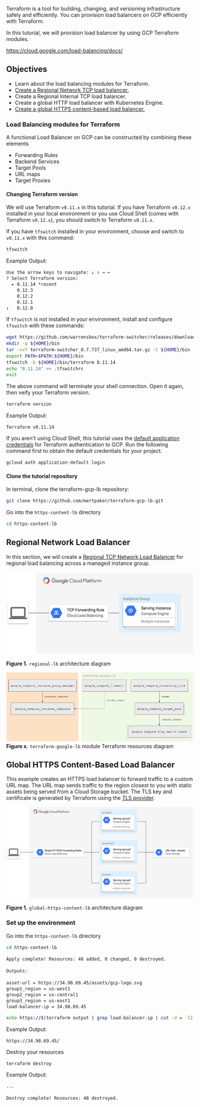 


Terraform is a tool for building, changing, and versioning infrastructure safely and efficiently. You can provision load balancers on GCP efficiently with Terraform.

In this tutorial, we will provision load balancer by using GCP Terraform modules.

https://cloud.google.com/load-balancing/docs/


## Objectives

* Learn about the load balancing modules for Terraform.
* [Create a Regional Network TCP load balancer.](#regional-network-load-balancer)
* Create a Regional Internal TCP load balancer.
* Create a global HTTP load balancer with Kubernetes Engine.
* [Create a global HTTPS content-based load balancer.](#global-https-content-based-load-balancer)




### Load Balancing modules for Terraform

A functional Load Balancer on GCP can be constructed by combining these elements
* Forwarding Rules
* Backend Services
* Target Pools
* URL maps
* Target Proxies

#### Changing Terraform version

We will use Terraform `v0.11.x` in this tutorial. If you have Terraform `v0.12.x` installed in your local environment or you use Cloud Shell (comes with Terraform `v0.12.x`), you should switch to Terraform `v0.11.x`.

If you have `tfswitch` installed in your environment, choose and switch to `v0.11.x` with this command:

```bash
tfswitch
```

Example Output:
```
Use the arrow keys to navigate: ↓ ↑ → ← 
? Select Terraform version: 
  ▸ 0.11.14 *recent
    0.12.3
    0.12.2
    0.12.1
↓   0.12.0
```

If `tfswitch` is not installed in your environment, install and configure `tfswitch` with these commands:

```bash
wget https://github.com/warrensbox/terraform-switcher/releases/download/0.7.737/terraform-switcher_0.7.737_linux_amd64.tar.gz
mkdir -p ${HOME}/bin
tar -xvf terraform-switcher_0.7.737_linux_amd64.tar.gz -C ${HOME}/bin
export PATH=$PATH:${HOME}/bin
tfswitch -b ${HOME}/bin/terraform 0.11.14
echo "0.11.14" >> .tfswitchrc
exit
```

The above command will terminate your shell connection. Open it again, then veify your Terraform version.

```bash
terraform version
```

Example Output:
```
Terraform v0.11.14
```


If you aren't using Cloud Shell, this tutorial uses the [default application credentials](https://cloud.google.com/docs/authentication/production) for Terraform authentication to GCP. Run the following command first to obtain the default credentials for your project.
```bash
gcloud auth application-default login
```


#### Clone the tutorial repository

In terminal, clone the terraform-gcp-lb repository:
```bash
git clone https://github.com/mertpaker/terraform-gcp-lb.git
```

Go into the `https-content-lb` directory
```bash
cd https-content-lb
```



## Regional Network Load Balancer

In this section, we will create a [Regional TCP Network Load Balancer](https://cloud.google.com/load-balancing/docs/network/) for regional load balancing across a managed instance group.

![alt text](./img/regional-lb-diagram.png "Regional Network Load Balancer")

**Figure 1.** `regional-lb` architecture diagram


![alt text](./img/terraform-google-lb-diagram.png "Terraform Regional Network Load Balancer")
**Figure x.** `terraform-google-lb` module Terraform resources diagram




## Global HTTPS Content-Based Load Balancer

This example creates an HTTPS load balancer to forward traffic to a custom URL map. The URL map sends traffic to the region closest to you with static assets being served from a Cloud Storage bucket. The TLS key and certificate is generated by Terraform using the [TLS provider](https://www.terraform.io/docs/providers/tls/index.html).


![alt text](img/global-https-content-lb-diagram.png "Global HTTPS Load Balancer")

**Figure 1.** `global-https-content-lb` architecture diagram

### Set up the environment

Go into the `https-content-lb` directory

```bash
cd https-content-lb
```


```
Apply complete! Resources: 48 added, 0 changed, 0 destroyed.

Outputs:

asset-url = https://34.98.69.45/assets/gcp-logo.svg
group1_region = us-west1
group2_region = us-central1
group3_region = us-east1
load-balancer-ip = 34.98.69.45
```

```bash
echo https://$(terraform output | grep load-balancer-ip | cut -d = -f2 | xargs echo -n)
```

Example Output:
```
https://34.98.69.45/
```

Destroy your resources 

```bash
terraform destroy
```

Example Output:
```
...

Destroy complete! Resources: 48 destroyed.

```